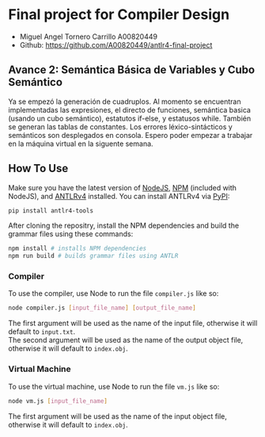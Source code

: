 # Final project for Compiler Design
* Miguel Angel Tornero Carrillo A00820449  
* Github: <https://github.com/A00820449/antlr4-final-project>
## Avance 2: Semántica Básica de Variables y Cubo Semántico
Ya se empezó la generación de cuadruplos. Al momento se encuentran implementadas las expresiones, el directo de funciones, semántica basica (usando un cubo semántico), estatutos if-else, y estatusos while. También se generan las tablas de constantes. Los errores léxico-sintácticos y semánticos son desplegados en consola. Espero poder empezar a trabajar en la máquina virtual en la siguente semana.
## How To Use
Make sure you have the latest version of [NodeJS](https://nodejs.org/), [NPM](https://www.npmjs.com/) (included with NodeJS), and [ANTLRv4](https://www.antlr.org/) installed. You can install ANTLRv4 via [PyPI](https://pypi.org/):
```bash
pip install antlr4-tools
```
After cloning the repositry, install the NPM dependencies and build the grammar files using these commands:
```bash
npm install # installs NPM dependencies
npm run build # builds grammar files using ANTLR
```
### Compiler
To use the compiler, use Node to run the file `compiler.js` like so:
```bash
node compiler.js [input_file_name] [output_file_name]
```
The first argument will be used as the name of the input file, otherwise it will default to `input.txt`.  
The second argument will be used as the name of the output object file, otherwise it will default to `index.obj`.  
### Virtual Machine
To use the virtual machine, use Node to run the file `vm.js` like so:  
```bash
node vm.js [input_file_name]
```
The first argument will be used as the name of the input object file, otherwise it will default to `index.obj`.  
